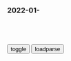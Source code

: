 ### 2022-01-　

```note
```

<table id="tbc" style="white-space:pre-wrap">
</table>
<button onclick="toggleb()">toggle</button>
<button onclick="loadparse()">loadparse</button>
<br>
<!-- 🌸<br>🍅-　-🍑<hr>🍀 -->
<pre>
<textarea rows="30" cols="100" style="display: none" id="tar">

据说有人向你开枪时，躲在水里就可以躲避子弹，纪录片流言终结者,科学,科学,好看视频
https://haokan.baidu.com/v?vid=17902490563729836182&sfrom=baidu-feed

<font size="1" style="color:#DCDCDC">2022-02-21</font>

流言终结者：用灭火器对准喷火器，哪一个会更厉害？,科学,科普,好看视频
https://haokan.baidu.com/v?vid=6869246402019821582&sfrom=baidu-feed

<font size="1" style="color:#DCDCDC">2022-02-21</font>

<font size="2"><b>
纪录片《流言终结者》：用电扇开走帆船,科学,科普,好看视频</b></font><br>
https://haokan.baidu.com/v?vid=14182050307323758144&sfrom=baidu-feed

电扇驱动帆船同向行驶。

<font size="1" style="color:#DCDCDC"><b>2022/2/4 下午6:13:53</b></font><br>

<font size="2"><b>
勒洛三角形是什么？把水杯放在三角形上推动，发生有趣的科学现象,科学,科普,好看视频</b></font><br>
https://haokan.baidu.com/v?vid=9970837515244041477

定宽性。

<font size="1" style="color:#DCDCDC"><b>2022/1/12 上午11:28:21</b></font><br>

<font size="2"><b>
什么是勒洛三角形？像圆一样的三角形你见过吗？观察有趣的现象,科学,科普,好看视频</b></font><br>
https://haokan.baidu.com/v?vid=2052087298061544300&sfrom=baidu-feed

<font size="1" style="color:#DCDCDC"><b>2021/12/27 下午2:14:00</b></font><br>

<font size="2"><b>
转子发动机的前身，勒洛三角形和迈斯纳四面体_新浪新闻</b></font><br>
http://k.sina.com.cn/article_6422197598_m17ecaf55e00100sj3y.html

<font size="1" style="color:#DCDCDC"><b>2021/12/27 下午2:17:36</b></font><br>

<h4 style="color:#1E90FF">什么才是“冈布茨体”？为何这种不该存在的结构，总能保持平衡？,科学,科普,好看视频</h4>
https://haokan.baidu.com/v?vid=10455267674511355013&sfrom=baidu-feed

<font size="1" style="color:#DCDCDC">2022/2/14 下午3:47:42</font>

神奇的冈布茨体，一种本不该存在的物体，为何总能保持平衡？,科学,科普,好看视频
https://haokan.baidu.com/v?vid=17910352839799722511&sfrom=baidu-feed

2021/10/29 下午2:37:53

科普：一种本不该存在的形状——冈布茨体_哔哩哔哩_bilibili
https://www.bilibili.com/video/BV1ky4y127xx

2021/10/29 下午2:37:34

</textarea>
</pre>
<!-- 🍀<br>🍑-　-🍅<hr>🌸 -->

```tip
```

<script src="https://cdn.jsdelivr.net/npm/jquery@3.5.1/dist/jquery.min.js"></script>

<link rel="stylesheet" href="https://cdn.jsdelivr.net/gh/fancyapps/fancybox@3.5.7/dist/jquery.fancybox.min.css" />
<script src="https://cdn.jsdelivr.net/gh/fancyapps/fancybox@3.5.7/dist/jquery.fancybox.min.js"></script>

<script type="text/javascript">

var __urlRegex = /(\b(https?|ftp|file):\/\/[-A-Z0-9+&@#\/%?=~_|!:,.;]*[-A-Z0-9+&@#\/%=~_|])/ig;
var __imgRegex = /\.(?:jpe?g|gif|png|webp)$/i;

loadparse();

function parseURL($string){

    var exp = __urlRegex;
    return $string.replace(exp,function(match){
            __imgRegex.lastIndex=0;
            if(__imgRegex.test(match)){
                return '<a data-fancybox="gallery" href="' + match.replace("/p=700", "")
                 + '"><img src="' + match.replace("/p=700", "/p=160x200")+'" width="64"></a>';
            }
            else{
                return '<a href="' + match + '" target="_blank">' + match + '</a>';
            }
        }
    );
}

function loadparse() {
  tbc.innerHTML = parseURL(tar.value);
}

function toggleb() {
  var x = document.getElementById("tar");
  if (x.style.display === "none") {
    x.style.display = "";
  } else {
    x.style.display = "none";
  }
}

</script>
